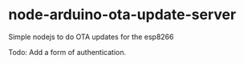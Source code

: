 # node-arduino-ota-update-server
Simple nodejs to do OTA updates for the esp8266

Todo: Add a form of authentication.
